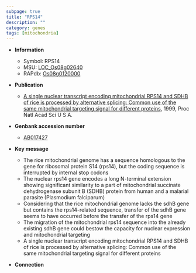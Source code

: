 ```yaml
---
subpage: true
title: "RPS14"
description: ""
category: genes
tags: [mitochondria]
---
```


* **Information**  
    + Symbol: RPS14  
    + MSU: [LOC_Os08g02640](http://rice.plantbiology.msu.edu/cgi-bin/ORF_infopage.cgi?orf=LOC_Os08g02640)  
    + RAPdb: [Os08g0120000](http://rapdb.dna.affrc.go.jp/viewer/gbrowse_details/irgsp1?name=Os08g0120000)  

* **Publication**  
    + [A single nuclear transcript encoding mitochondrial RPS14 and SDHB of rice is processed by alternative splicing: Common use of the same mitochondrial targeting signal for different proteins](http://www.ncbi.nlm.nih.gov/pubmed?term=A+single+nuclear+transcript+encoding+mitochondrial+RPS14+and+SDHB+of+rice+is+processed+by+alternative+splicing:+Common+use+of+the+same+mitochondrial+targeting+signal+for+different+proteins%5BTitle%5D), 1999, Proc Natl Acad Sci U S A.

* **Genbank accession number**  
    + [AB017427](http://www.ncbi.nlm.nih.gov/nuccore/AB017427)

* **Key message**  
    + The rice mitochondrial genome has a sequence homologous to the gene for ribosomal protein S14 (rps14), but the coding sequence is interrupted by internal stop codons
    + The nuclear rps14 gene encodes a long N-terminal extension showing significant similarity to a part of mitochondrial succinate dehydrogenase subunit B (SDHB) protein from human and a malarial parasite (Plasmodium falciparum)
    + Considering that the rice mitochondrial genome lacks the sdhB gene but contains the rps14-related sequence, transfer of the sdhB gene seems to have occurred before the transfer of the rps14 gene
    + The migration of the mitochondrial rps14 sequence into the already existing sdhB gene could bestow the capacity for nuclear expression and mitochondrial targeting
    + A single nuclear transcript encoding mitochondrial RPS14 and SDHB of rice is processed by alternative splicing: Common use of the same mitochondrial targeting signal for different proteins

* **Connection**  



